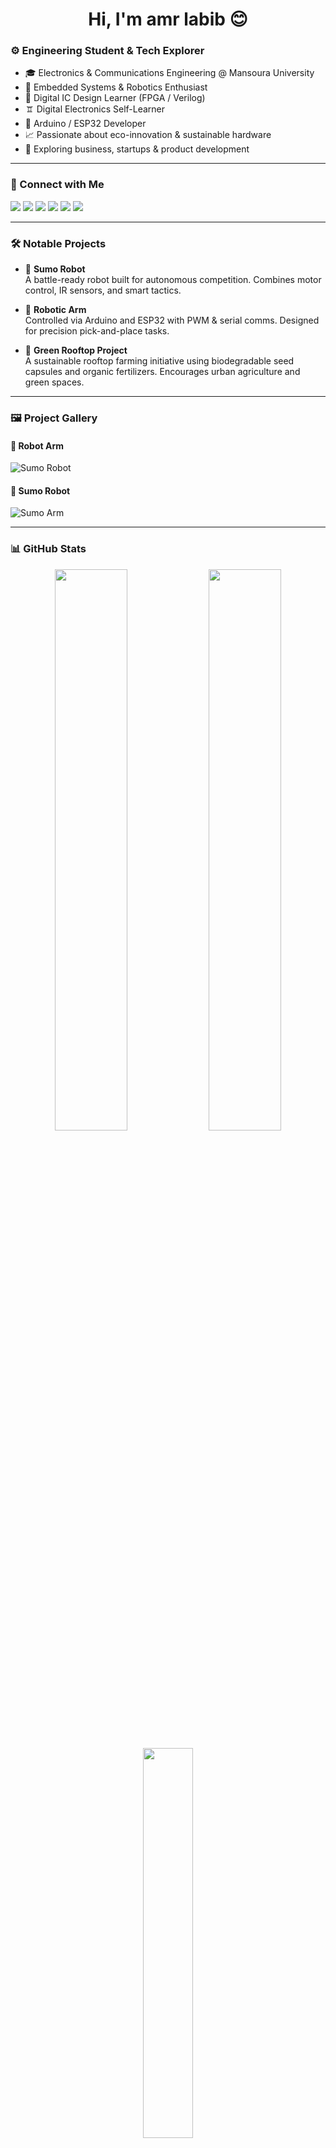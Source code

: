 <h1 align="center">Hi, I'm amr labib 😊</h1>

### ⚙️ Engineering Student & Tech Explorer

- 🎓 Electronics & Communications Engineering @ Mansoura University
- 🤖 Embedded Systems & Robotics Enthusiast
- 🔩 Digital IC Design Learner (FPGA / Verilog)
- 🨠 Digital Electronics Self-Learner
- 🔧 Arduino / ESP32 Developer
- 📈 Passionate about eco-innovation & sustainable hardware
- 💼 Exploring business, startups & product development

---

### 🔗 Connect with Me


<p align="left">
  <a href="https://www.linkedin.com/in/amr-labib-3257b22a"><img src="https://img.shields.io/badge/LinkedIn-blue?style=for-the-badge&logo=linkedin" /></a>
  <a href="https://www.facebook.com/amrlabib2005/8/"><img src="https://img.shields.io/badge/Facebook-1877F2?style=for-the-badge&logo=facebook&logoColor=white" /></a>
  <a href="https://github.com/amrlabib724"><img src="https://img.shields.io/badge/GitHub-100000?style=for-the-badge&logo=github&logoColor=white" /></a>
  <a href="https://wa.me/201558567399"><img src="https://img.shields.io/badge/WhatsApp-25D366?style=for-the-badge&logo=whatsapp&logoColor=white" /></a>
  <a href="mailto:amrlabib724@gmail.com"><img src="https://img.shields.io/badge/Gmail-EA4335?style=for-the-badge&logo=gmail&logoColor=white" /></a>
  <a href="https://t.me/Amrlabib724"><img src="https://img.shields.io/badge/Telegram-2CA5E0?style=for-the-badge&logo=telegram&logoColor=white" /></a>
</p>

---

### 🛠️ Notable Projects

- 🧾 **Sumo Robot**  
  A battle-ready robot built for autonomous competition. Combines motor control, IR sensors, and smart tactics.

- 🤖 **Robotic Arm**  
  Controlled via Arduino and ESP32 with PWM & serial comms. Designed for precision pick-and-place tasks.

- 🌿 **Green Rooftop Project**  
  A sustainable rooftop farming initiative using biodegradable seed capsules and organic fertilizers. Encourages urban agriculture and green spaces.

---

### 🖼️ Project Gallery

#### 🧾 Robot Arm
![Sumo Robot](https://drive.google.com/uc?id=1B1QaQbSj__LTVG399DX_OXCxyCm323fr)

#### 🧾 Sumo Robot
![Sumo Arm](https://drive.google.com/uc?id=1hY4SPz4u_WQgweIcZuHWGIBE3XVrb3iZ)

---

### 📊 GitHub Stats
<p align="center">
  <img src="https://github-readme-stats.vercel.app/api?username=amrlabib724&show_icons=true&theme=midnight-purple&hide_border=true&border_radius=10" width="48%" />
  <img src="https://github-readme-streak-stats.herokuapp.com/?user=amrlabib724&theme=midnight-purple&hide_border=true&border_radius=10" width="48%" />
</p>

<p align="center">
  <img src="https://github-readme-stats.vercel.app/api/top-langs/?username=amrlabib724&layout=compact&theme=midnight-purple&hide_border=true&border_radius=10" width="40%" />
</p>


---

---

### 🚀 Always Open to:
- Collaborations on hardware/software projects
- Startup ideas & eco-focused tech
- Connecting with like-minded makers & engineers
